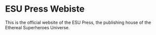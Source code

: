 # ESU Press Webiste

This is the official website of the ESU Press, the publishing house of the Ethereal Superheroes Universe.

